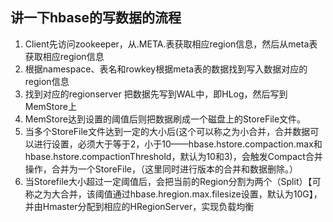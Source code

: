 ## 讲一下hbase的写数据的流程

1. Client先访问zookeeper，从.META.表获取相应region信息，然后从meta表获取相应region信息 
2. 根据namespace、表名和rowkey根据meta表的数据找到写入数据对应的region信息 
3. 找到对应的regionserver 把数据先写到WAL中，即HLog，然后写到MemStore上 
4. MemStore达到设置的阈值后则把数据刷成一个磁盘上的StoreFile文件。 
5. 当多个StoreFile文件达到一定的大小后(这个可以称之为小合并，合并数据可以进行设置，必须大于等于2，小于10——hbase.hstore.compaction.max和hbase.hstore.compactionThreshold，默认为10和3)，会触发Compact合并操作，合并为一个StoreFile，（这里同时进行版本的合并和数据删除。） 
6. 当Storefile大小超过一定阈值后，会把当前的Region分割为两个（Split）【可称之为大合并，该阈值通过hbase.hregion.max.filesize设置，默认为10G】，并由Hmaster分配到相应的HRegionServer，实现负载均衡
   